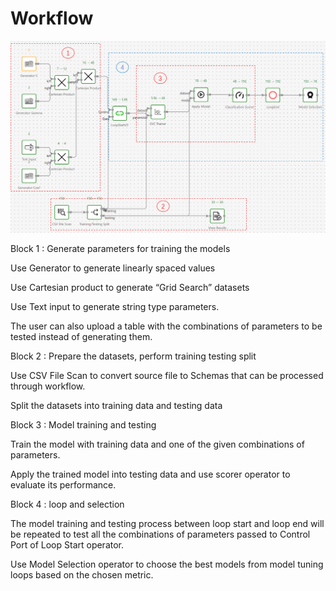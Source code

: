 # Workflow

![benchmarkworkflow](assets/benchmarkworkflow.png)

Block 1 : Generate parameters for training the models

Use Generator to generate linearly spaced values

Use Cartesian product  to generate “Grid Search” datasets

Use Text input to generate string type parameters. 

The user can also upload a table with the combinations of parameters to be tested instead of generating them.

Block 2 : Prepare the datasets, perform training testing split

Use CSV File Scan to convert source file to Schemas that can be processed through workflow.

Split the datasets into training data and testing data 

Block 3 : Model training and testing 

Train the model with training data and one of the given combinations of parameters.

Apply the trained model into testing data and use scorer operator to evaluate its performance.

Block 4 : loop and selection

The model training and testing process between loop start and loop end will be repeated to test all the combinations of parameters passed to Control Port of Loop Start operator.

Use Model Selection operator to choose the best models from model tuning loops based on the chosen metric.